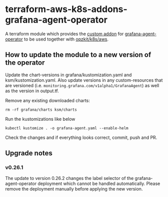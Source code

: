 # terraform-aws-k8s-addons-grafana-agent-operator

A terraform module which provides the [custom addon](https://kops.sigs.k8s.io/addons/#custom-addons)
for [grafana-agent-operator](https://grafana.com/docs/agent/latest/operator/) to be used together
with [opzkit/k8s/aws](https://registry.terraform.io/modules/opzkit/k8s/aws/latest).

## How to update the module to a new version of the operator
Update the chart-versions in grafana/kustomization.yaml and ksm/kustomization.yaml.
Also update versions in any custom-resources that are versioned (i.e. `monitoring.grafana.com/v1alpha1/GrafanaAgent`)
as well as the version in output.tf.

Remove any existing downloaded charts:
```shell
rm -rf grafana/charts ksm/charts
```

Run the kustomizations like below
```shell
kubectl kustomize . -o grafana-agent.yaml --enable-helm
```

Check the changes and if everything looks correct, commit, push and PR.

## Upgrade notes
### v0.26.1
The update to version 0.26.2 changes the label selector of the
grafana-agent-operator deployment which cannot be handled automatically.
Please remove the deployment manually before applying the new version.
